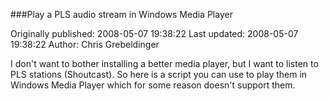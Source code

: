 ###Play a PLS audio stream in Windows Media Player

Originally published: 2008-05-07 19:38:22
Last updated: 2008-05-07 19:38:22
Author: Chris Grebeldinger

I don't want to bother installing a better media player, but I want to listen to PLS stations (Shoutcast).  So here is a script you can use to play them in Windows Media Player which for some reason doesn't support them.